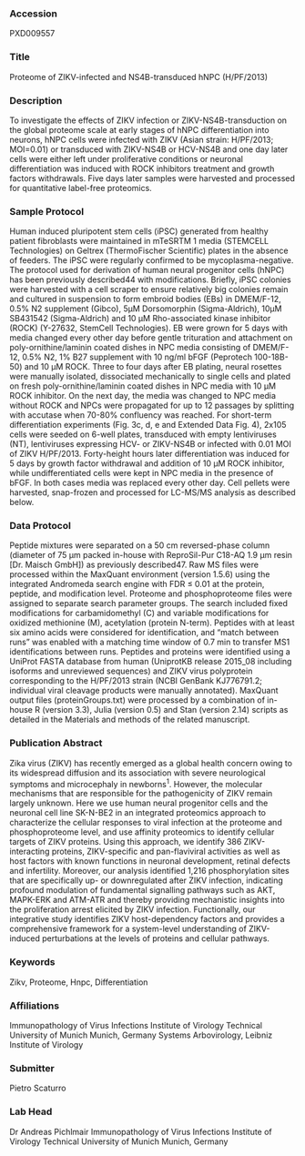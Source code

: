 ### Accession
PXD009557

### Title
Proteome of ZIKV-infected and NS4B-transduced hNPC (H/PF/2013)

### Description
To investigate the effects of ZIKV infection or ZIKV-NS4B-transduction on the global proteome scale at early stages of hNPC differentiation into neurons, hNPC cells were infected with ZIKV (Asian strain: H/PF/2013; MOI=0.01) or transduced with ZIKV-NS4B or HCV-NS4B and one day later cells were either left under proliferative conditions or neuronal differentiation was induced with ROCK inhibitors treatment and growth factors withdrawals. Five days later samples were harvested and processed for quantitative label-free proteomics.

### Sample Protocol
Human induced pluripotent stem cells (iPSC) generated from healthy patient fibroblasts were maintained in mTeSRTM 1 media (STEMCELL Technologies) on Geltrex (ThermoFischer Scientific) plates in the absence of feeders. The iPSC were regularly confirmed to be mycoplasma-negative. The protocol used for derivation of human neural progenitor cells (hNPC) has been previously described44 with modifications. Briefly, iPSC colonies were harvested with a cell scraper to ensure relatively big colonies remain and cultured in suspension to form embroid bodies (EBs) in DMEM/F-12, 0.5% N2 supplement (Gibco), 5μM Dorsomorphin (Sigma-Aldrich), 10μM SB431542 (Sigma-Aldrich) and 10 μM Rho-associated kinase inhibitor (ROCK) (Y-27632, StemCell Technologies). EB were grown for 5 days with media changed every other day before gentle trituration and attachment on poly-ornithine/laminin coated dishes in NPC media consisting of DMEM/F-12, 0.5% N2, 1% B27 supplement with 10 ng/ml bFGF (Peprotech 100-18B-50) and 10 μM ROCK. Three to four days after EB plating, neural rosettes were manually isolated, dissociated mechanically to single cells and plated on fresh poly-ornithine/laminin coated dishes in NPC media with 10 μM ROCK inhibitor. On the next day, the media was changed to NPC media without ROCK and NPCs were propagated for up to 12 passages by splitting with accutase when 70-80% confluency was reached. For short-term differentiation experiments (Fig. 3c, d, e and Extended Data Fig. 4), 2x105 cells were seeded on 6-well plates, transduced with empty lentiviruses (NT), lentiviruses expressing HCV- or ZIKV-NS4B or infected with 0.01 MOI of ZIKV H/PF/2013. Forty-height hours later differentiation was induced for 5 days by growth factor withdrawal and addition of 10 µM ROCK inhibitor, while undifferentiated cells were kept in NPC media in the presence of bFGF. In both cases media was replaced every other day. Cell pellets were harvested, snap-frozen and processed for LC-MS/MS analysis as described below.

### Data Protocol
Peptide mixtures were separated on a 50 cm reversed-phase column (diameter of 75 μm packed in-house with ReproSil-Pur C18-AQ 1.9 μm resin [Dr. Maisch GmbH]) as previously described47. Raw MS files were processed within the MaxQuant environment (version 1.5.6) using the integrated Andromeda search engine with FDR ≤ 0.01 at the protein, peptide, and modification level. Proteome and phosphoproteome files were assigned to separate search parameter groups. The search included fixed modifications for carbamidomethyl (C) and variable modifications for oxidized methionine (M), acetylation (protein N-term). Peptides with at least six amino acids were considered for identification, and “match between runs” was enabled with a matching time window of 0.7 min to transfer MS1 identifications between runs. Peptides and proteins were identified using a UniProt FASTA database from human (UniprotKB release 2015_08 including isoforms and unreviewed sequences) and ZIKV virus polyprotein corresponding to the H/PF/2013 strain (NCBI GenBank KJ776791.2; individual viral cleavage products were manually annotated). MaxQuant output files (proteinGroups.txt) were processed by a combination of in-house R (version 3.3), Julia (version 0.5) and Stan (version 2.14) scripts as detailed in the Materials and methods of the related manuscript.

### Publication Abstract
Zika virus (ZIKV) has recently emerged as a global health concern owing to its widespread diffusion and its association with severe neurological symptoms and microcephaly in newborns<sup>1</sup>. However, the molecular mechanisms that are responsible for the pathogenicity of ZIKV remain largely unknown. Here we use human neural progenitor cells and the neuronal cell line SK-N-BE2 in an integrated proteomics approach to characterize the cellular responses to viral infection at the proteome and phosphoproteome level, and use affinity proteomics to identify cellular targets of ZIKV proteins. Using this approach, we identify 386 ZIKV-interacting proteins, ZIKV-specific and pan-flaviviral activities as well as host factors with known functions in neuronal development, retinal defects and infertility. Moreover, our analysis identified 1,216 phosphorylation sites that are specifically up- or downregulated after ZIKV infection, indicating profound modulation of fundamental signalling pathways such as AKT, MAPK-ERK and ATM-ATR and thereby providing mechanistic insights into the proliferation arrest elicited by ZIKV infection. Functionally, our integrative study identifies ZIKV host-dependency factors and provides a comprehensive framework for a system-level understanding of ZIKV-induced perturbations at the levels of proteins and cellular pathways.

### Keywords
Zikv, Proteome, Hnpc, Differentiation

### Affiliations
Immunopathology of Virus Infections Institute of Virology Technical University of Munich Munich, Germany
Systems Arbovirology, Leibniz Institute of Virology

### Submitter
Pietro Scaturro

### Lab Head
Dr Andreas Pichlmair
Immunopathology of Virus Infections Institute of Virology Technical University of Munich Munich, Germany


